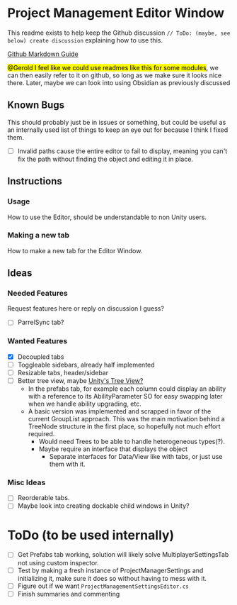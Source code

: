 # Project Management Editor Window
This readme exists to help keep the Github discussion ``// ToDo: (maybe, see below) create discussion`` explaining how to use this.

[Github Markdown Guide](https://docs.github.com/en/get-started/writing-on-github/getting-started-with-writing-and-formatting-on-github/basic-writing-and-formatting-syntax)

<mark>@Gerold I feel like we could use readmes like this for some modules</mark>, we can then easily refer to it on github, so long as we make sure it looks nice there.
Later, maybe we can look into using Obsidian as previously discussed

## Known Bugs
This should probably just be in issues or something, but could be useful as an internally used list of things to keep an eye out for because I think I fixed them.
- [ ] Invalid paths cause the entire editor to fail to display, meaning you can't fix the path without finding the object and editing it in place.

## Instructions
### Usage
How to use the Editor, should be understandable to non Unity users.

### Making a new tab
How to make a new tab for the Editor Window.

## Ideas
### Needed Features
Request features here or reply on discussion I guess?
- [ ] ParrelSync tab?

### Wanted Features
- [x] Decoupled tabs
- [ ] Toggleable sidebars, already half implemented
- [ ] Resizable tabs, header/sidebar
- [ ] Better tree view, maybe [Unity's Tree View?](https://docs.unity3d.com/Manual/TreeViewAPI.html) 
  - In the prefabs tab, for example each column could display an ability with a reference to its AbilityParameter SO for easy swapping later when we handle ability upgrading, etc.
  - A basic version was implemented and scrapped in favor of the current GroupList approach. This was the main motivation behind a TreeNode structure in the first place, so hopefully not much effort required.
    - Would need Trees to be able to handle heterogeneous types(?). 
    - Maybe require an interface that displays the object
      - Separate interfaces for Data/View like with tabs, or just use them with it.

### Misc Ideas

- [ ] Reorderable tabs. 
- [ ] Maybe look into creating dockable child windows in Unity?

# ToDo (to be used internally)
- [ ] Get Prefabs tab working, solution will likely solve MultiplayerSettingsTab not using custom inspector.
- [ ] Test by making a fresh instance of ProjectManagerSettings and initializing it, make sure it does so without having to mess with it.
- [ ] Figure out if we want ```ProjectManagementSettingsEditor.cs```
- [ ] Finish summaries and commenting